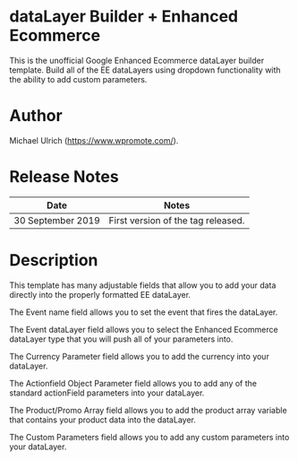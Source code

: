 # dataLayer Builder + Enhanced Ecommerce
This is the unofficial Google Enhanced Ecommerce dataLayer builder template. Build all of the EE dataLayers using dropdown functionality with the ability to add custom parameters.

# Author
Michael Ulrich (https://www.wpromote.com/).

# Release Notes
| Date | Notes |
|-------|-------|
| 30 September 2019 | First version of the tag released. |

# Description
This template has many adjustable fields that allow you to add your data directly into the properly formatted EE dataLayer.

The Event name field allows you to set the event that fires the dataLayer.

The Event dataLayer field allows you to select the Enhanced Ecommerce dataLayer type that you will push all of your parameters into.

The Currency Parameter field allows you to add the currency into your dataLayer.

The Actionfield Object Parameter field allows you to add any of the standard actionField parameters into your dataLayer.

The Product/Promo Array field allows you to add the product array variable that contains your product data into the dataLayer.

The Custom Parameters field allows you to add any custom parameters into your dataLayer.